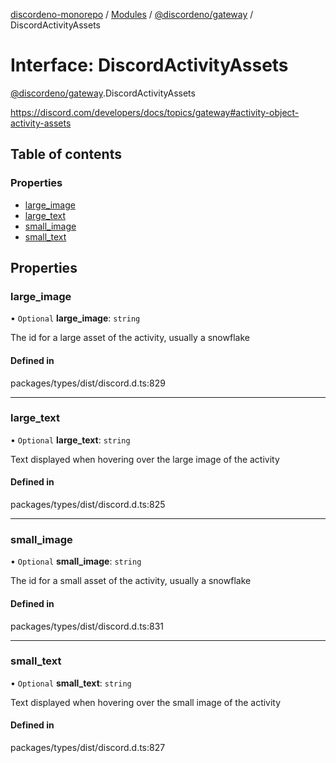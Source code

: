 [discordeno-monorepo](../README.md) / [Modules](../modules.md) / [@discordeno/gateway](../modules/discordeno_gateway.md) / DiscordActivityAssets

# Interface: DiscordActivityAssets

[@discordeno/gateway](../modules/discordeno_gateway.md).DiscordActivityAssets

https://discord.com/developers/docs/topics/gateway#activity-object-activity-assets

## Table of contents

### Properties

- [large_image](discordeno_gateway.DiscordActivityAssets.md#large_image)
- [large_text](discordeno_gateway.DiscordActivityAssets.md#large_text)
- [small_image](discordeno_gateway.DiscordActivityAssets.md#small_image)
- [small_text](discordeno_gateway.DiscordActivityAssets.md#small_text)

## Properties

### large_image

• `Optional` **large_image**: `string`

The id for a large asset of the activity, usually a snowflake

#### Defined in

packages/types/dist/discord.d.ts:829

---

### large_text

• `Optional` **large_text**: `string`

Text displayed when hovering over the large image of the activity

#### Defined in

packages/types/dist/discord.d.ts:825

---

### small_image

• `Optional` **small_image**: `string`

The id for a small asset of the activity, usually a snowflake

#### Defined in

packages/types/dist/discord.d.ts:831

---

### small_text

• `Optional` **small_text**: `string`

Text displayed when hovering over the small image of the activity

#### Defined in

packages/types/dist/discord.d.ts:827
